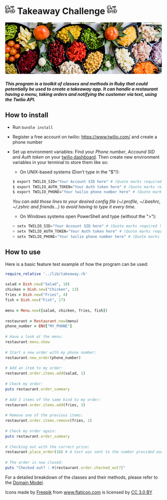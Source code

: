 ![alt text](./assets/scooter.png "Scooter")  Takeaway Challenge  ![alt text](./assets/scooter.png "Scooter")
==================
![alt text](./assets/food.png "Colorful dishes")

#### *This program is a toolkit of classes and methods in Ruby that could potentially be used to create a takeaway app. It can handle a restaurant having a menu, taking orders and notifying the customer via text, using the Twilio API.*
## How to install
- Run `bundle install`
- Register a free account on twilio: https://www.twilio.com/ and create a phone number
- Set up environment variables:
  Find your *Phone number*, *Accound SID* and *Auth token* on your [twilio dashboard](https://www.twilio.com/console). Then create new environment variables in your terminal to store them like so: 
    - On UNIX-based systems (Don't type in the "$"!):
    ```bash
    $ export TWILIO_SID="Your Account SID here" # (Quote marks required !)
    $ export TWILIO_AUTH_TOKEN="Your Auth token here" # (Quote marks required !)
    $ export TWILIO_PHONE="Your twilio phone number here" # (Quote marks required !)
    ```
    *You can add those lines to your desired config file (~/.profile, ~/.bashrc, ~/.zshrc and friends...) to avoid having to type it every time.*



    - On Windows systems open PowerShell and type (without the ">"):
    ```powershell
    > setx TWILIO_SID="Your Account SID here" # (Quote marks required !)
    > setx TWILIO_AUTH_TOKEN="Your Auth token here" # (Quote marks required !)
    > setx TWILIO_PHONE="Your twilio phone number here" # (Quote marks required !)  
    ```
## How to use

Here is a basic feature test example of how the program can be used:
```ruby
require_relative '../lib/takeaway.rb'

salad = Dish.new("Salad", 10)
chicken = Dish.new("Chicken", 13)
fries = Dish.new("Fries", 4)
fish = Dish.new("Fish", 17)

menu = Menu.new([salad, chicken, fries, fish])

restaurant = Restaurant.new(menu)
phone_number = ENV["MY_PHONE"]

# Have a look at the menu:
restaurant.menu.show

# Start a new order with my phone number:
restaurant.new_order(phone_number)

# Add an item to my order:
restaurant.order.items.add(salad, 1)

# Check my order:
puts restaurant.order_summary

# Add 3 items of the same kind to my order:
restaurant.order.items.add(fries, 3)

# Remove one of the previous items:
restaurant.order.items.remove(fries, 1)

# Check my order again:
puts restaurant.order_summary

# Checking out with the correct price:
restaurant.place_order(18) # A text was sent to the number provided earlier.

# The order is now closed:
puts "Checked out? : #{restaurant.order.checked_out?}"

```

For a detailed breakdown of the classes and their methods, please refer to the [Domain Model](https://github.com/Clepsyd/takeaway-challenge/blob/master/DomainModel.md).

<div>Icons made by <a href="https://www.flaticon.com/authors/freepik" title="Freepik">Freepik</a> from <a href="https://www.flaticon.com/"                 title="Flaticon">www.flaticon.com</a> is licensed by <a href="http://creativecommons.org/licenses/by/3.0/"                 title="Creative Commons BY 3.0" target="_blank">CC 3.0 BY</a></div>